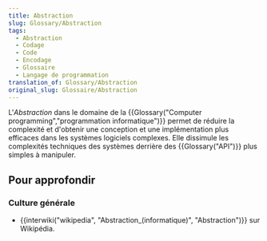 ```yaml
---
title: Abstraction
slug: Glossary/Abstraction
tags:
  - Abstraction
  - Codage
  - Code
  - Encodage
  - Glossaire
  - Langage de programmation
translation_of: Glossary/Abstraction
original_slug: Glossaire/Abstraction
---
```

L'_Abstraction_ dans le domaine de la {{Glossary("Computer programming","programmation informatique")}} permet de réduire la complexité et d'obtenir une conception et une implémentation plus efficaces dans les systèmes logiciels complexes. Elle dissimule les complexités techniques des systèmes derrière des {{Glossary("API")}} plus simples à manipuler.

## **Pour approfondir**

### **Culture générale**

- {{interwiki("wikipedia", "Abstraction_(informatique)", "Abstraction")}} sur Wikipédia.
